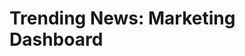 <html>
  
<h1>
<a id="title" class="anchor" href="#title" aria-hidden="true"><span aria-hidden="true" class="octicon octicon-link"></span></a> Trending News: Marketing Dashboard</h1>

</html>
